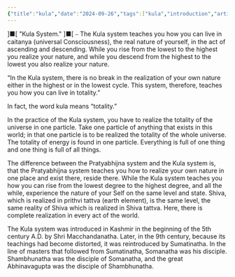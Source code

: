 ```yaml
---
{"title":"kula","date":"2024-09-26","tags":["kula","introduction","articles"],"publish":true,"path":"Introduction/kula-akula/kula.md","permalink":"/introduction/kula-akula/kula/","PassFrontmatter":true}
---
```


]■[ "Kula System." ]■[
⎯ The Kula system teaches you how you can live in caitanya  (universal Consciousness), the real nature of yourself, in the act of ascending and descending. While you rise from the lowest to the highest you realize your nature, and while you descend from the highest to the lowest you also realize your nature.

“In the Kula system, there is no break in the realization of your own nature either in the highest or in the lowest cycle. This system, therefore, teaches you how you can live in totality.”

In fact, the word kula means “totality.”

In the practice of the Kula system, you have to realize the totality of the universe in one particle. Take one particle of anything that exists in this world; in that one particle is to be realized the totality of the whole universe. The totality of energy is found in one particle. Everything is full of one thing and one thing is full of all things.

The difference between the Pratyabhijna system and the Kula system is, that the Pratyabhijna system teaches you how to realize your own nature in one place and exist there, reside there. While the Kula system teaches you how you can rise from the lowest degree to the highest degree, and all the while, experience the nature of your Self on the same level and state. Shiva, which is realized in prithvi tattva (earth element), is the same level, the same reality of Shiva which is realized in Shiva tattva. Here, there is complete realization in every act of the world.

The Kula system was introduced in Kashmir in the beginning of the 5th century A.D. by Shri Macchandanatha. Later, in the 9th century, because its teachings had become distorted, it was reintroduced by Sumatinatha. In the line of masters that followed from Sumatinatha, Somanatha was his disciple. Shambhunatha was the disciple of Somanatha, and the great Abhinavagupta was the disciple of Shambhunatha.
